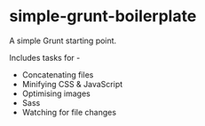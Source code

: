 simple-grunt-boilerplate
========================

A simple Grunt starting point.

Includes tasks for - 

- Concatenating files
- Minifying CSS & JavaScript
- Optimising images
- Sass
- Watching for file changes
